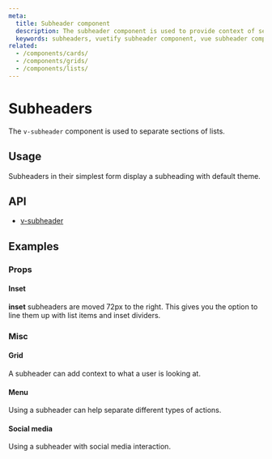 ```yaml
---
meta:
  title: Subheader component
  description: The subheader component is used to provide context of sections of content or filtering and sorting criteria.
  keywords: subheaders, vuetify subheader component, vue subheader component
related:
  - /components/cards/
  - /components/grids/
  - /components/lists/
---
```


# Subheaders

The `v-subheader` component is used to separate sections of lists.

## Usage

Subheaders in their simplest form display a subheading with default theme.

<example file="v-subheader/usage" />

## API

- [v-subheader](/api/v-subheader)

## Examples

### Props

#### Inset

**inset** subheaders are moved 72px to the right. This gives you the option to line them up with list items and inset dividers.

<example file="v-subheader/prop-inset" />

### Misc

#### Grid

A subheader can add context to what a user is looking at.

<example file="v-subheader/misc-grid" />

#### Menu

Using a subheader can help separate different types of actions.

<example file="v-subheader/misc-menu" />

#### Social media

Using a subheader with social media interaction.

<example file="v-subheader/misc-social-media" />

<backmatter />
